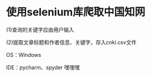 # 使用selenium库爬取中国知网
(1)查询的关键字应由用户输入<p>
(2)提取文章标题和作者信息、关键字，存入cnki.csv文件<p>
OS：Windows<p>
IDE：pycharm、spyder
嘿嘿嘿
